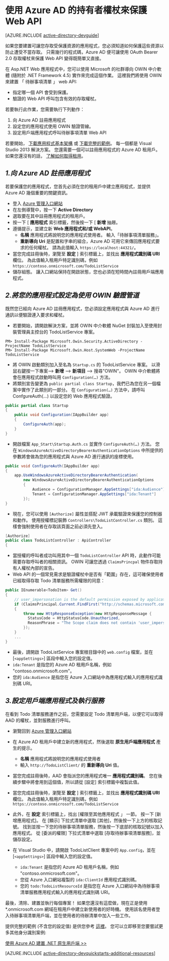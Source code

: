 <properties
    pageTitle="開始使用 Azure AD .NET | Microsoft Azure"
    description="如何建立可整合 Azure AD 以進行驗證和授權的 .NET MVC Web API。"
    services="active-directory"
    documentationCenter=".net"
    authors="dstrockis"
    manager="mbaldwin"
    editor=""/>

<tags
    ms.service="active-directory"
    ms.workload="identity"
    ms.tgt_pltfrm="na"
    ms.devlang="dotnet"
    ms.topic="article"
    ms.date="10/13/2015"
    ms.author="dastrock"/>


# 使用 Azure AD 的持有者權杖來保護 Web API

[AZURE.INCLUDE [active-directory-devguide](../../includes/active-directory-devguide.md)]

如果您要建置可讓您存取受保護資源的應用程式，您必須知道如何保護這些資源以防止遭受不當存取。
只需幾行的程式碼，Azure AD 便可讓使用 OAuth Bearer 2.0 存取權杖來保護 Web API 變得既簡單又直接。

在 Asp.NET Web 應用程式中，您可以使用 Microsoft 的社群導向 OWIN 中介軟體 (隨附於 .NET Framework 4.5) 實作來完成這個作業。  這裡我們將使用 OWIN 來建置 「 待辦事項清單 」 web API:
-   指定哪一個 API 會受到保護。
-   驗證的 Web API 呼叫包含有效的存取權杖。

若要執行此作業，您需要執行下列動作：

1. 向 Azure AD 註冊應用程式
2. 設定您的應用程式使用 OWIN 驗證管線。
3. 設定用戶端應用程式呼叫待辦事項清單 Web API

若要開始， [下載應用程式基本架構](https://github.com/AzureADQuickStarts/WebAPI-Bearer-DotNet/archive/skeleton.zip) 或 [下載完整的範例](https://github.com/AzureADQuickStarts/WebAPI-Bearer-DotNet/archive/complete.zip)。  每一個都是 Visual Studio 2013 解決方案。  您還需要一個可以註冊應用程式的 Azure AD 租用戶。  如果您還沒有的話， [了解如何取得租用](active-directory-howto-tenant.md)。


## *1.向 Azure AD 註冊應用程式*
若要保護您的應用程式，您首先必須在您的租用戶中建立應用程式，並提供 Azure AD 幾個重要的關鍵資訊。

-   登入 [Azure 管理入口網站](https://manage.windowsazure.com)
-   在左側導覽中，按一下 **Active Directory**
-   選取要在其中註冊應用程式的租用戶。
-   按一下 [ **應用程式** 索引標籤，然後按一下 [ **新增** 抽屜。
-   遵循提示，並建立新 **Web 應用程式和/或 WebAPI**。
    -    **名稱** 應用程式將說明您的應用程式使用者。  輸入「待辦事項清單服務」。
    -    **重新導向 Uri** 是配置和字串的組合，Azure AD 可用它來傳回應用程式要求的任何權杖。 請為此值輸入 `https://localhost:44321/`。
-   當您完成註冊後時，瀏覽至 **設定** ] 索引標籤上，並找出 **應用程式識別碼 URI** 欄位。  為此值輸入租用戶特定識別碼，例如 `https://contoso.onmicrosoft.com/TodoListService`
- 儲存組態。  讓入口網站保持在開啟狀態，您也必須在短時間內註冊用戶端應用程式。

## *2.將您的應用程式設定為使用 OWIN 驗證管道*

既然您已經向 Azure AD 註冊應用程式，您必須設定應用程式與 Azure AD 進行通訊以便驗證連入要求和權杖。

-   若要開始，請開啟解決方案，並將 OWIN 中介軟體 NuGet 封裝加入至使用封裝管理員主控台的 TodoListService 專案。

```
PM> Install-Package Microsoft.Owin.Security.ActiveDirectory -ProjectName TodoListService
PM> Install-Package Microsoft.Owin.Host.SystemWeb -ProjectName TodoListService
```

-   將 OWIN 啟動類別加入至名為 `Startup.cs` 的 TodoListService 專案。  以滑鼠右鍵按一下專案--> **新增** --> **新項目** --> 搜尋"OWIN"。  OWIN 中介軟體將會在應用程式啟動時叫用 `Configuration(…)` 方法。
-   將類別宣告變更為 `public partial class Startup`，我們已為您在另一個檔案中實作了此類別的一部分。  在 `Configuration(…)` 方法中，請呼叫 ConfgureAuth(...) 以設定您的 Web 應用程式驗證。

```C#
public partial class Startup
{
    public void Configuration(IAppBuilder app)
    {
        ConfigureAuth(app);
    }
}
```

-   開啟檔案 `App_Start\Startup.Auth.cs` 並實作 `ConfigureAuth(…)` 方法。  您在 `WindowsAzureActiveDirectoryBearerAuthenticationOptions` 中所提供的參數將會做為您的應用程式與 Azure AD 進行通訊的座標使用。

```C#
public void ConfigureAuth(IAppBuilder app)
{
    app.UseWindowsAzureActiveDirectoryBearerAuthentication(
        new WindowsAzureActiveDirectoryBearerAuthenticationOptions
        {
            Audience = ConfigurationManager.AppSettings["ida:Audience"],
            Tenant = ConfigurationManager.AppSettings["ida:Tenant"]
        });
}
```

-   現在，您可以使用 `[Authorize]` 屬性並搭配 JWT 承載驗證來保護您的控制器和動作。  使用授權標記裝飾 `Controllers\TodoListController.cs` 類別。  這樣會強制使用者在存取該頁面之前必須先登入。

```C#
[Authorize]
public class TodoListController : ApiController
{
```

- 當授權的呼叫者成功叫用其中一個 `TodoListController` API 時，此動作可能需要存取呼叫者的相關資訊。  OWIN 可讓您透過 `ClaimsPrincpal` 物件存取持有人權杖內部的宣告。  
- Web API 的一個常見需求是驗證權杖中是否有「範圍」存在，這可確保使用者已經取得存取 Todo 清單服務所需權限的同意：

```C#
public IEnumerable<TodoItem> Get()
{
    // user_impersonation is the default permission exposed by applications in AAD
    if (ClaimsPrincipal.Current.FindFirst("http://schemas.microsoft.com/identity/claims/scope").Value != "user_impersonation")
    {
        throw new HttpResponseException(new HttpResponseMessage {
          StatusCode = HttpStatusCode.Unauthorized,
          ReasonPhrase = "The Scope claim does not contain 'user_impersonation' or scope claim not found"
        });
    }
    ...
}
```

-   最後，請開啟 TodoListService 專案根目錄中的 `web.config` 檔案，並在 [`<appSettings>`] 區段中輸入您的設定值。
  - `ida:Tenant` 是指您的 Azure AD 租用戶名稱，例如 "contoso.onmicrosoft.com"。
  - 您的 `ida:Audience` 是指您在 Azure 入口網站中為應用程式輸入的應用程式識別碼 URI。

## *3.設定用戶端應用程式及執行服務*
在看到 Todo 清單服務運作之前，您需要設定 Todo 清單用戶端，以便它可以取得 AAD 的權杖，並對服務進行呼叫。

- 瀏覽回到 [Azure 管理入口網站](https://manage.windowsazure.com)
- 在 Azure AD 租用戶中建立新的應用程式，然後選取 **原生用戶端應用程式** 產生的提示。
    -    **名稱** 應用程式將說明您的應用程式使用者
    -   輸入 `http://TodoListClient/` 的 **重新導向 Uri** 值。
- 當您完成註冊後時，AAD 會指派您的應用程式唯一 **應用程式識別碼**。 您在後續步驟中將會用到這個值，所以請從 [設定] 索引標籤中複製此值。
-   當您完成註冊後時，瀏覽至 **設定** ] 索引標籤上，並找出 **應用程式識別碼 URI** 欄位。  為此值輸入租用戶特定識別碼，例如 `https://contoso.onmicrosoft.com/TodoListService`
- 此外，在 **設定** 索引標籤上，找出 [權限至其他應用程式 」 一節。 按一下 [新增應用程式]。 在 [顯示] 下拉式清單中選取 [其他]，然後按一下上方的核取記號。 找到並按一下您的待辦事項清單服務，然後按一下底部的核取記號以加入應用程式。 從 [委派的權限] 下拉式清單中選取 [存取待辦事項清單服務]，並儲存設定。


- 在 Visual Studio 中，請開啟 TodoListClient 專案中的 `App.config`，並在 [`<appSettings>`] 區段中輸入您的設定值。
  - `ida:Tenant` 是指您的 Azure AD 租用戶名稱，例如 "contoso.onmicrosoft.com"。
  - 您從 Azure 入口網站複製的 `ida:ClientId` 應用程式識別碼。
  - 您的 `todo:TodoListResourceId` 是指您在 Azure 入口網站中為待辦事項清單服務應用程式輸入的應用程式識別碼 URI。

最後，清除、建置並執行每個專案！  如果您還沒有這麼做，現在正是使用 *.onmicrosoft.com 網域在租用戶中建立新使用者的好時機。  使用該名使用者登入待辦事項清單用戶端，並在使用者的待辦清單中加入一些工作。

提供完整的範例 (不含您的設定值) 是供您參考 [這裡](https://github.com/AzureADQuickStarts/WebAPI-Bearer-DotNet/archive/complete.zip)。  您可以立即移至您要嘗試更多其他身分識別案例:

[使用 Azure AD 建置 .NET 原生用戶端 >>](../active-directory-devquickstarts-native-dotnet.md)

[AZURE.INCLUDE [active-directory-devquickstarts-additional-resources](../../includes/active-directory-devquickstarts-additional-resources.md)]
